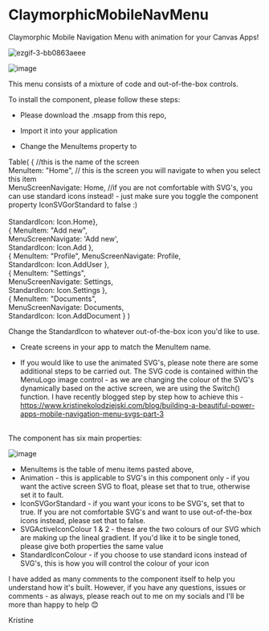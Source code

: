 # ClaymorphicMobileNavMenu
Claymorphic Mobile Navigation Menu with animation for your Canvas Apps!

![ezgif-3-bb0863aeee](https://user-images.githubusercontent.com/86930618/181358227-a26a8700-b3b0-420f-94cb-0950870a2a4a.gif)



![image](https://user-images.githubusercontent.com/86930618/181357721-d4966ec4-9f76-4e88-b023-f2d4779969d1.png)


This menu consists of a mixture of code and out-of-the-box controls.

To install the component, please follow these steps:

- Please download the .msapp from this repo,

- Import it into your application 

- Change the MenuItems property to

Table( {
//this is the name of the screen 
<br>  MenuItem: "Home", 
// this is the screen you will navigate to when you select this item 
<br>  MenuScreenNavigate: Home, 
//if you are not comfortable with SVG's, you can use standard icons instead! - just make sure you toggle the component property IconSVGorStandard to false :)  
<br> StandardIcon: Icon.Home},
<br> { MenuItem: "Add new", 
<br> MenuScreenNavigate: 'Add new', 
<br>  StandardIcon: Icon.Add },
<br> { MenuItem: "Profile", MenuScreenNavigate: Profile, 
<br> StandardIcon: Icon.AddUser }, 
<br> { MenuItem: "Settings",
<br> MenuScreenNavigate: Settings,
<br> StandardIcon: Icon.Settings },
<br> { MenuItem: "Documents",
<br> MenuScreenNavigate: Documents,
<br> StandardIcon: Icon.AddDocument } )

Change the StandardIcon to whatever out-of-the-box icon you'd like to use. 

- Create screens in your app to match the MenuItem name. 

- If you would like to use the animated SVG's, please note there are some additional steps to be carried out. 
The SVG code is contained within the MenuLogo image control - as we are changing the colour of the SVG's dynamically based on the active screen, we are using the Switch() function. I have recently blogged step by step how to achieve this - https://www.kristinekolodziejski.com/blog/building-a-beautiful-power-apps-mobile-navigation-menu-svgs-part-3


<br> The component has six main properties:

![image](https://user-images.githubusercontent.com/86930618/181357835-caf09661-1c7a-4f6e-9148-609713c40d92.png)

- MenuItems is the table of menu items pasted above,
- Animation - this is applicable to SVG's in this component only - if you want the active screen SVG to float, please set that to true, otherwise set it to fault.
- IconSVGorStandard - if you want your icons to be SVG's, set that to true. If you are not comfortable SVG's and want to use out-of-the-box icons instead, please set that to false.
- SVGActiveIconColour 1 & 2 - these are the two colours of our SVG which are making up the lineal gradient. If you'd like it to be single toned, please give both properties the same value
- StandardIconColour - if you choose to use standard icons instead of SVG's, this is how you will control the colour of your icon

I have added as many comments to the component itself to help you understand how it's built. However, if you have any questions, issues or comments - as always, please reach out to me on my socials and I'll be more than happy to help 😊

Kristine
